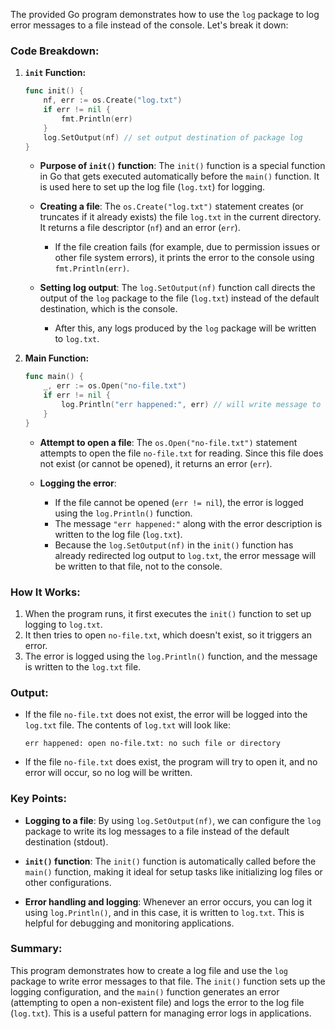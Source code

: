 The provided Go program demonstrates how to use the `log` package to log error messages to a file instead of the console. Let's break it down:

### Code Breakdown:

1. **`init` Function:**
   ```go
   func init() {
       nf, err := os.Create("log.txt")
       if err != nil {
           fmt.Println(err)
       }
       log.SetOutput(nf) // set output destination of package log
   }
   ```
   - **Purpose of `init()` function**: The `init()` function is a special function in Go that gets executed automatically before the `main()` function. It is used here to set up the log file (`log.txt`) for logging.
   
   - **Creating a file**: The `os.Create("log.txt")` statement creates (or truncates if it already exists) the file `log.txt` in the current directory. It returns a file descriptor (`nf`) and an error (`err`).
     - If the file creation fails (for example, due to permission issues or other file system errors), it prints the error to the console using `fmt.Println(err)`.
   
   - **Setting log output**: The `log.SetOutput(nf)` function call directs the output of the `log` package to the file (`log.txt`) instead of the default destination, which is the console.
     - After this, any logs produced by the `log` package will be written to `log.txt`.

2. **Main Function:**
   ```go
   func main() {
       _, err := os.Open("no-file.txt")
       if err != nil {
           log.Println("err happened:", err) // will write message to log.txt
       }
   }
   ```
   - **Attempt to open a file**: The `os.Open("no-file.txt")` statement attempts to open the file `no-file.txt` for reading. Since this file does not exist (or cannot be opened), it returns an error (`err`).
   
   - **Logging the error**: 
     - If the file cannot be opened (`err != nil`), the error is logged using the `log.Println()` function.
     - The message `"err happened:"` along with the error description is written to the log file (`log.txt`). 
     - Because the `log.SetOutput(nf)` in the `init()` function has already redirected log output to `log.txt`, the error message will be written to that file, not to the console.

### How It Works:

1. When the program runs, it first executes the `init()` function to set up logging to `log.txt`.
2. It then tries to open `no-file.txt`, which doesn't exist, so it triggers an error.
3. The error is logged using the `log.Println()` function, and the message is written to the `log.txt` file.

### Output:

- If the file `no-file.txt` does not exist, the error will be logged into the `log.txt` file. The contents of `log.txt` will look like:
  
  ```
  err happened: open no-file.txt: no such file or directory
  ```

- If the file `no-file.txt` does exist, the program will try to open it, and no error will occur, so no log will be written.

### Key Points:
- **Logging to a file**: By using `log.SetOutput(nf)`, we can configure the `log` package to write its log messages to a file instead of the default destination (stdout).
  
- **`init()` function**: The `init()` function is automatically called before the `main()` function, making it ideal for setup tasks like initializing log files or other configurations.

- **Error handling and logging**: Whenever an error occurs, you can log it using `log.Println()`, and in this case, it is written to `log.txt`. This is helpful for debugging and monitoring applications.

### Summary:
This program demonstrates how to create a log file and use the `log` package to write error messages to that file. The `init()` function sets up the logging configuration, and the `main()` function generates an error (attempting to open a non-existent file) and logs the error to the log file (`log.txt`). This is a useful pattern for managing error logs in applications.
